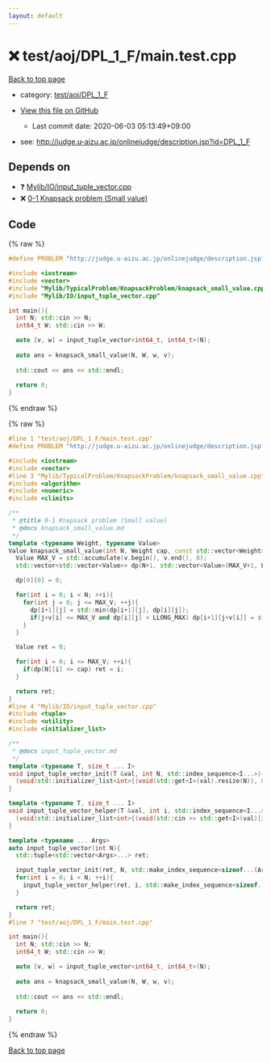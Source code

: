 ```yaml
---
layout: default
---
```


<!-- mathjax config similar to math.stackexchange -->
<script type="text/javascript" async
  src="https://cdnjs.cloudflare.com/ajax/libs/mathjax/2.7.5/MathJax.js?config=TeX-MML-AM_CHTML">
</script>
<script type="text/x-mathjax-config">
  MathJax.Hub.Config({
    TeX: { equationNumbers: { autoNumber: "AMS" }},
    tex2jax: {
      inlineMath: [ ['$','$'] ],
      processEscapes: true
    },
    "HTML-CSS": { matchFontHeight: false },
    displayAlign: "left",
    displayIndent: "2em"
  });
</script>

<script type="text/javascript" src="https://cdnjs.cloudflare.com/ajax/libs/jquery/3.4.1/jquery.min.js"></script>
<script src="https://cdn.jsdelivr.net/npm/jquery-balloon-js@1.1.2/jquery.balloon.min.js" integrity="sha256-ZEYs9VrgAeNuPvs15E39OsyOJaIkXEEt10fzxJ20+2I=" crossorigin="anonymous"></script>
<script type="text/javascript" src="../../../../assets/js/copy-button.js"></script>
<link rel="stylesheet" href="../../../../assets/css/copy-button.css" />


# :x: test/aoj/DPL_1_F/main.test.cpp

<a href="../../../../index.html">Back to top page</a>

* category: <a href="../../../../index.html#957906ba4d4b0f9584675f3244cffcf8">test/aoj/DPL_1_F</a>
* <a href="{{ site.github.repository_url }}/blob/master/test/aoj/DPL_1_F/main.test.cpp">View this file on GitHub</a>
    - Last commit date: 2020-06-03 05:13:49+09:00


* see: <a href="http://judge.u-aizu.ac.jp/onlinejudge/description.jsp?id=DPL_1_F">http://judge.u-aizu.ac.jp/onlinejudge/description.jsp?id=DPL_1_F</a>


## Depends on

* :question: <a href="../../../../library/Mylib/IO/input_tuple_vector.cpp.html">Mylib/IO/input_tuple_vector.cpp</a>
* :x: <a href="../../../../library/Mylib/TypicalProblem/KnapsackProblem/knapsack_small_value.cpp.html">0-1 Knapsack problem (Small value)</a>


## Code

<a id="unbundled"></a>
{% raw %}
```cpp
#define PROBLEM "http://judge.u-aizu.ac.jp/onlinejudge/description.jsp?id=DPL_1_F"

#include <iostream>
#include <vector>
#include "Mylib/TypicalProblem/KnapsackProblem/knapsack_small_value.cpp"
#include "Mylib/IO/input_tuple_vector.cpp"

int main(){
  int N; std::cin >> N;
  int64_t W; std::cin >> W;

  auto [v, w] = input_tuple_vector<int64_t, int64_t>(N);
  
  auto ans = knapsack_small_value(N, W, w, v);
  
  std::cout << ans << std::endl;
  
  return 0;
}

```
{% endraw %}

<a id="bundled"></a>
{% raw %}
```cpp
#line 1 "test/aoj/DPL_1_F/main.test.cpp"
#define PROBLEM "http://judge.u-aizu.ac.jp/onlinejudge/description.jsp?id=DPL_1_F"

#include <iostream>
#include <vector>
#line 3 "Mylib/TypicalProblem/KnapsackProblem/knapsack_small_value.cpp"
#include <algorithm>
#include <numeric>
#include <climits>

/**
 * @title 0-1 Knapsack problem (Small value)
 * @docs knapsack_small_value.md
 */
template <typename Weight, typename Value>
Value knapsack_small_value(int N, Weight cap, const std::vector<Weight> &w, const std::vector<Value> &v){
  Value MAX_V = std::accumulate(v.begin(), v.end(), 0);
  std::vector<std::vector<Value>> dp(N+1, std::vector<Value>(MAX_V+1, LLONG_MAX));

  dp[0][0] = 0;

  for(int i = 0; i < N; ++i){
    for(int j = 0; j <= MAX_V; ++j){
      dp[i+1][j] = std::min(dp[i+1][j], dp[i][j]);
      if(j+v[i] <= MAX_V and dp[i][j] < LLONG_MAX) dp[i+1][j+v[i]] = std::min(dp[i+1][j+v[i]], dp[i][j]+w[i]);
    }
  }

  Value ret = 0;

  for(int i = 0; i <= MAX_V; ++i){
    if(dp[N][i] <= cap) ret = i;
  }

  return ret;
}
#line 4 "Mylib/IO/input_tuple_vector.cpp"
#include <tuple>
#include <utility>
#include <initializer_list>

/**
 * @docs input_tuple_vector.md
 */
template <typename T, size_t ... I>
void input_tuple_vector_init(T &val, int N, std::index_sequence<I...>){
  (void)std::initializer_list<int>{(void(std::get<I>(val).resize(N)), 0)...};
}

template <typename T, size_t ... I>
void input_tuple_vector_helper(T &val, int i, std::index_sequence<I...>){
  (void)std::initializer_list<int>{(void(std::cin >> std::get<I>(val)[i]), 0)...};
}

template <typename ... Args>
auto input_tuple_vector(int N){
  std::tuple<std::vector<Args>...> ret;

  input_tuple_vector_init(ret, N, std::make_index_sequence<sizeof...(Args)>());
  for(int i = 0; i < N; ++i){
    input_tuple_vector_helper(ret, i, std::make_index_sequence<sizeof...(Args)>());
  }

  return ret;
}
#line 7 "test/aoj/DPL_1_F/main.test.cpp"

int main(){
  int N; std::cin >> N;
  int64_t W; std::cin >> W;

  auto [v, w] = input_tuple_vector<int64_t, int64_t>(N);
  
  auto ans = knapsack_small_value(N, W, w, v);
  
  std::cout << ans << std::endl;
  
  return 0;
}

```
{% endraw %}

<a href="../../../../index.html">Back to top page</a>

